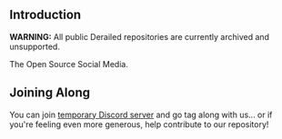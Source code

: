 ## Introduction

**WARNING:** All public Derailed repositories are currently archived and unsupported.

<!--TODO: add real description here-->

The Open Source Social Media.

## Joining Along

You can join [temporary Discord server](https://discord.gg/8fYVNRxRDc) and go tag along with us...
or if you're feeling even more generous, help contribute to our repository!
